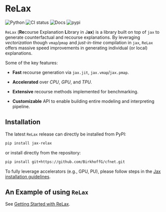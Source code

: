 ReLax
================

<!-- WARNING: THIS FILE WAS AUTOGENERATED! DO NOT EDIT! -->

![Python](https://img.shields.io/pypi/pyversions/cfnet.svg) ![CI
status](https://github.com/BirkhoffG/cfnet/actions/workflows/test.yaml/badge.svg)
![Docs](https://github.com/BirkhoffG/cfnet/actions/workflows/deploy.yaml/badge.svg)
![pypi](https://img.shields.io/pypi/v/jax-relax.png)

`ReLax` (**Re**course Explanation **L**ibrary in J**ax**) is a library
built on top of `jax` to generate counterfactual and recourse
explanations. By leveraging *vectorization* though `vmap`/`pmap` and
*just-in-time* compilation in `jax`, `ReLax` offers massive speed
improvements in generating individual (or local) explanations.

Some of the key features:

- **Fast** recourse generation via `jax.jit`, `jax.vmap`/`jax.pmap`.

- **Accelerated** over *CPU*, *GPU*, and *TPU*.

- **Extensive** recourse methods implemented for benchmarking.

- **Customizable** API to enable building entire modeling and
  interpreting pipeline.

## Installation

The latest `ReLax` release can directly be installed from PyPI:

``` bash
pip install jax-relax
```

or install directly from the repository:

``` bash
pip install git+https://github.com/BirkhoffG/cfnet.git
```

To fully leverage accelerators (e.g., GPU, PU), please follow steps in
the [Jax installation
guidelines](https://github.com/google/jax#installation).

## An Example of using `ReLax`

See [Getting Started with ReLax](tutorials/getting_started.ipynb).
